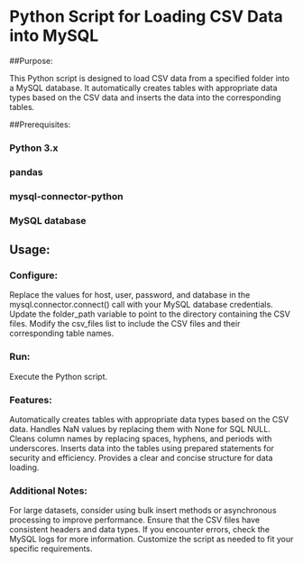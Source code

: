 # Python Script for Loading CSV Data into MySQL

##Purpose:

This Python script is designed to load CSV data from a specified folder into a MySQL database. It automatically creates tables with appropriate data types based on the CSV data and inserts the data into the corresponding tables.

##Prerequisites:

### Python 3.x
### pandas
### mysql-connector-python
### MySQL database

## Usage:

### Configure:

Replace the values for host, user, password, and database in the mysql.connector.connect() call with your MySQL database credentials.
Update the folder_path variable to point to the directory containing the CSV files.
Modify the csv_files list to include the CSV files and their corresponding table names.
### Run:

Execute the Python script.

### Features:

Automatically creates tables with appropriate data types based on the CSV data.
Handles NaN values by replacing them with None for SQL NULL.
Cleans column names by replacing spaces, hyphens, and periods with underscores.
Inserts data into the tables using prepared statements for security and efficiency.
Provides a clear and concise structure for data loading.

### Additional Notes:

For large datasets, consider using bulk insert methods or asynchronous processing to improve performance.
Ensure that the CSV files have consistent headers and data types.
If you encounter errors, check the MySQL logs for more information.
Customize the script as needed to fit your specific requirements.
